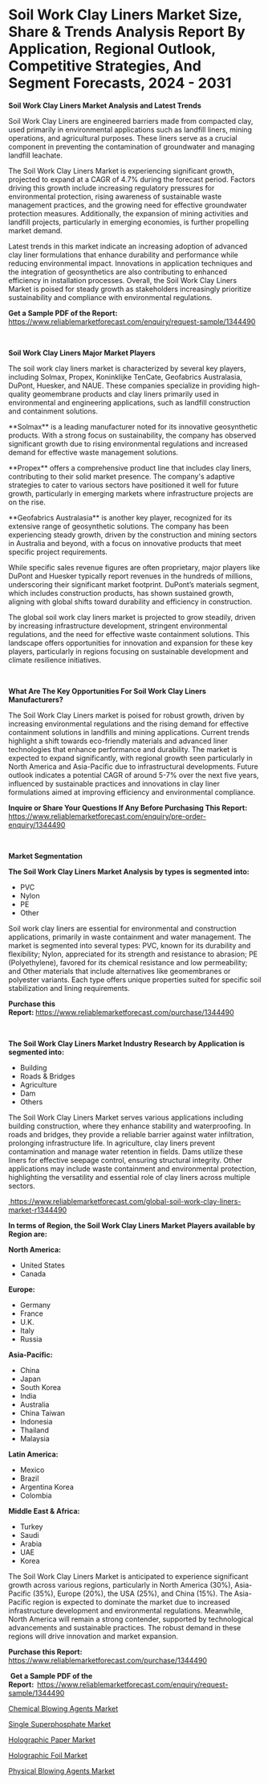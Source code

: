 <p><h1>Soil Work Clay Liners Market Size, Share & Trends Analysis Report By Application, Regional Outlook, Competitive Strategies, And Segment Forecasts, 2024 - 2031</h1></p><p><strong>Soil Work Clay Liners Market Analysis and Latest Trends</strong></p>
<p><p>Soil Work Clay Liners are engineered barriers made from compacted clay, used primarily in environmental applications such as landfill liners, mining operations, and agricultural purposes. These liners serve as a crucial component in preventing the contamination of groundwater and managing landfill leachate.</p><p>The Soil Work Clay Liners Market is experiencing significant growth, projected to expand at a CAGR of 4.7% during the forecast period. Factors driving this growth include increasing regulatory pressures for environmental protection, rising awareness of sustainable waste management practices, and the growing need for effective groundwater protection measures. Additionally, the expansion of mining activities and landfill projects, particularly in emerging economies, is further propelling market demand.</p><p>Latest trends in this market indicate an increasing adoption of advanced clay liner formulations that enhance durability and performance while reducing environmental impact. Innovations in application techniques and the integration of geosynthetics are also contributing to enhanced efficiency in installation processes. Overall, the Soil Work Clay Liners Market is poised for steady growth as stakeholders increasingly prioritize sustainability and compliance with environmental regulations.</p></p>
<p><strong>Get a Sample PDF of the Report:&nbsp;</strong> <a href="https://www.reliablemarketforecast.com/enquiry/request-sample/1344490?utm_campaign=1108&utm_medium=2&utm_source=Github&utm_content=ia&utm_term=11122024&utm_id=soil-work-clay-liners">https://www.reliablemarketforecast.com/enquiry/request-sample/1344490</a></p>
<p>&nbsp;</p>
<p><strong>Soil Work Clay Liners Major Market Players</strong></p>
<p><p>The soil work clay liners market is characterized by several key players, including Solmax, Propex, Koninklijke TenCate, Geofabrics Australasia, DuPont, Huesker, and NAUE. These companies specialize in providing high-quality geomembrane products and clay liners primarily used in environmental and engineering applications, such as landfill construction and containment solutions.</p><p>**Solmax** is a leading manufacturer noted for its innovative geosynthetic products. With a strong focus on sustainability, the company has observed significant growth due to rising environmental regulations and increased demand for effective waste management solutions. </p><p>**Propex** offers a comprehensive product line that includes clay liners, contributing to their solid market presence. The company's adaptive strategies to cater to various sectors have positioned it well for future growth, particularly in emerging markets where infrastructure projects are on the rise.</p><p>**Geofabrics Australasia** is another key player, recognized for its extensive range of geosynthetic solutions. The company has been experiencing steady growth, driven by the construction and mining sectors in Australia and beyond, with a focus on innovative products that meet specific project requirements.</p><p>While specific sales revenue figures are often proprietary, major players like DuPont and Huesker typically report revenues in the hundreds of millions, underscoring their significant market footprint. DuPont’s materials segment, which includes construction products, has shown sustained growth, aligning with global shifts toward durability and efficiency in construction.</p><p>The global soil work clay liners market is projected to grow steadily, driven by increasing infrastructure development, stringent environmental regulations, and the need for effective waste containment solutions. This landscape offers opportunities for innovation and expansion for these key players, particularly in regions focusing on sustainable development and climate resilience initiatives.</p></p>
<p>&nbsp;</p>
<p><strong>What Are The Key Opportunities For Soil Work Clay Liners Manufacturers?</strong></p>
<p><p>The Soil Work Clay Liners market is poised for robust growth, driven by increasing environmental regulations and the rising demand for effective containment solutions in landfills and mining applications. Current trends highlight a shift towards eco-friendly materials and advanced liner technologies that enhance performance and durability. The market is expected to expand significantly, with regional growth seen particularly in North America and Asia-Pacific due to infrastructural developments. Future outlook indicates a potential CAGR of around 5-7% over the next five years, influenced by sustainable practices and innovations in clay liner formulations aimed at improving efficiency and environmental compliance.</p></p>
<p><strong>Inquire or Share Your Questions If Any Before Purchasing This Report:</strong> <a href="https://www.reliablemarketforecast.com/enquiry/pre-order-enquiry/1344490?utm_campaign=1108&utm_medium=2&utm_source=Github&utm_content=ia&utm_term=11122024&utm_id=soil-work-clay-liners">https://www.reliablemarketforecast.com/enquiry/pre-order-enquiry/1344490</a></p>
<p>&nbsp;</p>
<p><strong>Market Segmentation</strong></p>
<p><strong>The Soil Work Clay Liners Market Analysis by types is segmented into:</strong></p>
<p><ul><li>PVC</li><li>Nylon</li><li>PE</li><li>Other</li></ul></p>
<p><p>Soil work clay liners are essential for environmental and construction applications, primarily in waste containment and water management. The market is segmented into several types: PVC, known for its durability and flexibility; Nylon, appreciated for its strength and resistance to abrasion; PE (Polyethylene), favored for its chemical resistance and low permeability; and Other materials that include alternatives like geomembranes or polyester variants. Each type offers unique properties suited for specific soil stabilization and lining requirements.</p></p>
<p><strong>Purchase this Report:&nbsp;</strong><a href="https://www.reliablemarketforecast.com/purchase/1344490?utm_campaign=1108&utm_medium=2&utm_source=Github&utm_content=ia&utm_term=11122024&utm_id=soil-work-clay-liners">https://www.reliablemarketforecast.com/purchase/1344490</a></p>
<p>&nbsp;</p>
<p><strong>The Soil Work Clay Liners Market Industry Research by Application is segmented into:</strong></p>
<p><ul><li>Building</li><li>Roads & Bridges</li><li>Agriculture</li><li>Dam</li><li>Others</li></ul></p>
<p><p>The Soil Work Clay Liners Market serves various applications including building construction, where they enhance stability and waterproofing. In roads and bridges, they provide a reliable barrier against water infiltration, prolonging infrastructure life. In agriculture, clay liners prevent contamination and manage water retention in fields. Dams utilize these liners for effective seepage control, ensuring structural integrity. Other applications may include waste containment and environmental protection, highlighting the versatility and essential role of clay liners across multiple sectors.</p></p>
<p><a href="https://www.reliablemarketforecast.com/global-soil-work-clay-liners-market-r1344490?utm_campaign=1108&utm_medium=2&utm_source=Github&utm_content=ia&utm_term=11122024&utm_id=soil-work-clay-liners">&nbsp;https://www.reliablemarketforecast.com/global-soil-work-clay-liners-market-r1344490</a></p>
<p><strong>In terms of Region, the Soil Work Clay Liners Market Players available by Region are:</strong></p>
<p>
    <p> <strong> North America: </strong>
        <ul>
            <li>United States</li>
            <li>Canada</li>
        </ul>
        </p> 
    <p> <strong> Europe: </strong>
        <ul>
            <li>Germany</li>
            <li>France</li>
            <li>U.K.</li>
            <li>Italy</li>
            <li>Russia</li>
        </ul>
        </p> 
    <p> <strong> Asia-Pacific: </strong>
        <ul>
            <li>China</li>
            <li>Japan</li>
            <li>South Korea</li>
            <li>India</li>
            <li>Australia</li>
            <li>China Taiwan</li>
            <li>Indonesia</li>
            <li>Thailand</li>
            <li>Malaysia</li>
        </ul>
        </p> 
    <p> <strong> Latin America: </strong>
        <ul>
            <li>Mexico</li>
            <li>Brazil</li>
            <li>Argentina Korea</li>
            <li>Colombia</li>
        </ul>
        </p> 
    <p> <strong> Middle East & Africa: </strong>
        <ul>
            <li>Turkey</li>
            <li>Saudi</li>
            <li>Arabia</li>
            <li>UAE</li>
            <li>Korea</li>
        </ul>
    </p>
    </p>
<p><p>The Soil Work Clay Liners Market is anticipated to experience significant growth across various regions, particularly in North America (30%), Asia-Pacific (35%), Europe (20%), the USA (25%), and China (15%). The Asia-Pacific region is expected to dominate the market due to increased infrastructure development and environmental regulations. Meanwhile, North America will remain a strong contender, supported by technological advancements and sustainable practices. The robust demand in these regions will drive innovation and market expansion.</p></p>
<p><strong>Purchase this Report: </strong><a href="https://www.reliablemarketforecast.com/purchase/1344490?utm_campaign=1108&utm_medium=2&utm_source=Github&utm_content=ia&utm_term=11122024&utm_id=soil-work-clay-liners">https://www.reliablemarketforecast.com/purchase/1344490</a></p>
<p>&nbsp;<strong>Get a Sample PDF of the Report:&nbsp;&nbsp;</strong><a href="https://www.reliablemarketforecast.com/enquiry/request-sample/1344490?utm_campaign=1108&utm_medium=2&utm_source=Github&utm_content=ia&utm_term=11122024&utm_id=soil-work-clay-liners">https://www.reliablemarketforecast.com/enquiry/request-sample/1344490</a></p>
<p><strong></strong></p>
<p><p><a href="https://www.linkedin.com/pulse/why-chemical-blowing-agents-market-set-8-growth-2031-top-0ycve?utm_campaign=1108&utm_medium=2&utm_source=Github&utm_content=ia&utm_term=11122024&utm_id=soil-work-clay-liners">Chemical Blowing Agents Market</a></p><p><a href="https://www.linkedin.com/pulse/driving-forces-global-single-superphosphate-market-trends-oruue?utm_campaign=1108&utm_medium=2&utm_source=Github&utm_content=ia&utm_term=11122024&utm_id=soil-work-clay-liners">Single Superphosphate Market</a></p><p><a href="https://www.linkedin.com/pulse/global-holographic-paper-market-landscape-future-trends-d9nve?utm_campaign=1108&utm_medium=2&utm_source=Github&utm_content=ia&utm_term=11122024&utm_id=soil-work-clay-liners">Holographic Paper Market</a></p><p><a href="https://www.linkedin.com/pulse/c-hannibex-sqmmf?utm_campaign=1108&utm_medium=2&utm_source=Github&utm_content=ia&utm_term=11122024&utm_id=soil-work-clay-liners">Holographic Foil Market</a></p><p><a href="https://www.linkedin.com/pulse/physical-blowing-agents-market-size-expected-grow-cagr-103-fbede?utm_campaign=1108&utm_medium=2&utm_source=Github&utm_content=ia&utm_term=11122024&utm_id=soil-work-clay-liners">Physical Blowing Agents Market</a></p></p>